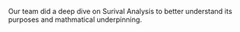 Our team did a deep dive on Surival Analysis to better understand its purposes and mathmatical underpinning.
